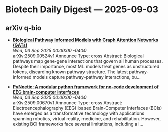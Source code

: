 # Biotech Daily Digest — 2025-09-03


## arXiv q-bio

- **[Biological Pathway Informed Models with Graph Attention Networks (GATs)](https://arxiv.org/abs/2509.00524)**  
  _Wed, 03 Sep 2025 00:00:00 -0400_  
  arXiv:2509.00524v1 Announce Type: cross 
Abstract: Biological pathways map gene-gene interactions that govern all human processes. Despite their importance, most ML models treat genes as unstructured tokens, discarding known pathway structure. The latest pathway-informed models capture pathway-pathway interactions, bu…

- **[PyNoetic: A modular python framework for no-code development of EEG brain-computer interfaces](https://arxiv.org/abs/2509.00670)**  
  _Wed, 03 Sep 2025 00:00:00 -0400_  
  arXiv:2509.00670v1 Announce Type: cross 
Abstract: Electroencephalography (EEG)-based Brain-Computer Interfaces (BCIs) have emerged as a transformative technology with applications spanning robotics, virtual reality, medicine, and rehabilitation. However, existing BCI frameworks face several limitations, including a l…

